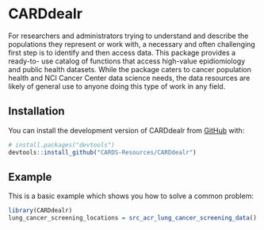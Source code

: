 
# CARDdealr

<!-- badges: start -->
<!-- badges: end -->

For researchers and administrators trying to understand and 
describe the populations they represent or work with, a necessary and
often challenging first step is to identify and then access data. 
This package provides a ready-to-
use catalog of functions that access high-value epidiomiology and public
health datasets. While the package caters to cancer population
health and NCI Cancer Center data science needs, the data resources are 
likely of general use to anyone doing this type of work in any field.

## Installation

You can install the development version of CARDdealr from [GitHub](https://github.com/) with:

``` r
# install.packages("devtools")
devtools::install_github("CARDS-Resources/CARDdealr")
```

## Example

This is a basic example which shows you how to solve a common problem:

``` r
library(CARDdealr)
lung_cancer_screening_locations = src_acr_lung_cancer_screening_data()
```


